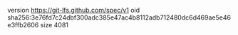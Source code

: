 version https://git-lfs.github.com/spec/v1
oid sha256:3e76fd7c24dbf300adc385e47ac4b8112adb712480dc6d469ae5e46e3ffb2606
size 4081
